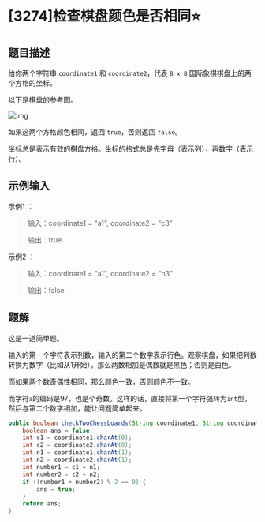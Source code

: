 # [3274]检查棋盘颜色是否相同⭐

## 题目描述

给你两个字符串 `coordinate1` 和 `coordinate2`，代表 `8 x 8` 国际象棋棋盘上的两个方格的坐标。

以下是棋盘的参考图。

![img](https://gitee.com/ziyuexuan/image/raw/master/ziyuexuan/image/202412031045767.png)

如果这两个方格颜色相同，返回 `true`，否则返回 `false`。

坐标总是表示有效的棋盘方格。坐标的格式总是先字母（表示列），再数字（表示行）。

## 示例输入

示例1 ：

>   输入：coordinate1 = "a1", coordinate2 = "c3"
>
>   输出：true

示例2 ：

>   输入：coordinate1 = "a1", coordinate2 = "h3"
>
>   输出：false

## 题解

这是一道简单题。

输入的第一个字符表示列数，输入的第二个数字表示行色。观察棋盘，如果把列数转换为数字（比如从1开始），那么两数相加是偶数就是黑色；否则是白色。

而如果两个数奇偶性相同，那么颜色一致，否则颜色不一致。

而字符`a`的编码是97，也是个奇数。这样的话，直接将第一个字符强转为`int`型，然后与第二个数字相加，能让问题简单起来。

```java
public boolean checkTwoChessboards(String coordinate1, String coordinate2) {
    boolean ans = false;
    int c1 = coordinate1.charAt(0);
    int c2 = coordinate2.charAt(0);
    int n1 = coordinate1.charAt(1);
    int n2 = coordinate2.charAt(1);
    int number1 = c1 + n1;
    int number2 = c2 + n2;
    if ((number1 + number2) % 2 == 0) {
        ans = true;
    }
    return ans;
}
```

